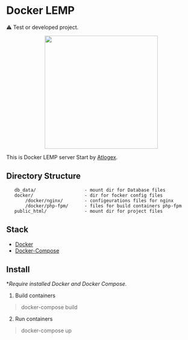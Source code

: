 Docker LEMP
============================

:warning: Test or developed project.

<p align="center"><img width="300px" src="https://atlogex.com/wp-content/uploads/docker-start.jpg"></p>

This is Docker LEMP server Start by [Atlogex](https://atlogex.com/docker-start/).



 Directory Structure
 -------------------

       db_data/                  - mount dir for Database files
       docker/                   - dir for focker config files
           /docker/nginx/        - configeurations files for nginx
           /docker/php-fpm/      - files for build containers php-fpm
       public_html/              - mount dir for project files

 Stack
 -------------------

- [Docker](https://www.docker.com/)
- [Docker-Compose](https://docs.docker.com/compose/install/)



 Install
 -------------------

**Require installed Docker and Docker Compose.*

1. Build containers

> docker-compose build

2. Run containers
> docker-compose up